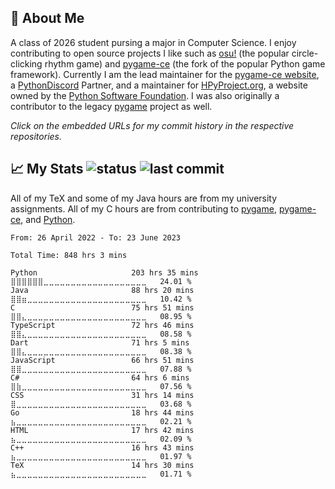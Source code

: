 ## 👾 About Me 
A class of 2026 student pursing a major in Computer Science. I enjoy contributing to open source projects
I like such as [osu!](https://github.com/ppy/osu/commits?author=novialriptide) (the popular circle-clicking
rhythm game) and [pygame-ce](https://github.com/pygame-community/pygame-ce/commits?author=novialriptide)
(the fork of the popular Python game framework). Currently I am the lead maintainer for the
[pygame-ce website](https://github.com/pygame-community/pyga.me/commits?author=novialriptide), a
[PythonDiscord](https://discord.gg/python) Partner, and a maintainer for 
[HPyProject.org](https://github.com/hpyproject/hpyproject.org/commits?author=novialriptide),
a website owned by the [Python Software Foundation](https://www.python.org/psf-landing/).
I was also originally a contributor to the legacy
[pygame](https://github.com/pygame/pygame/commits?author=novialriptide) project as well.

*Click on the embedded URLs for my commit history in the respective repositories.*

## 📈 My Stats ![status](https://img.shields.io/github/actions/workflow/status/novialriptide/novialriptide/waka-readme.yml) ![last commit](https://img.shields.io/github/last-commit/novialriptide/novialriptide?label=last%20updated)
All of my TeX and some of my Java hours are from my university assignments. All of my C hours
are from contributing to
[pygame](https://github.com/pygame/pygame/commits?author=novialriptide),
[pygame-ce](https://github.com/pygame-community/pygame-ce/commits?author=novialriptide),
and [Python](https://github.com/python/cpython/commits?author=novialriptide).
<!--START_SECTION:waka-->

```text
From: 26 April 2022 - To: 23 June 2023

Total Time: 848 hrs 3 mins

Python                     203 hrs 35 mins ⣿⣿⣿⣿⣿⣿⣀⣀⣀⣀⣀⣀⣀⣀⣀⣀⣀⣀⣀⣀⣀⣀⣀⣀⣀   24.01 %
Java                       88 hrs 20 mins  ⣿⣿⣶⣀⣀⣀⣀⣀⣀⣀⣀⣀⣀⣀⣀⣀⣀⣀⣀⣀⣀⣀⣀⣀⣀   10.42 %
C                          75 hrs 51 mins  ⣿⣿⣄⣀⣀⣀⣀⣀⣀⣀⣀⣀⣀⣀⣀⣀⣀⣀⣀⣀⣀⣀⣀⣀⣀   08.95 %
TypeScript                 72 hrs 46 mins  ⣿⣿⣄⣀⣀⣀⣀⣀⣀⣀⣀⣀⣀⣀⣀⣀⣀⣀⣀⣀⣀⣀⣀⣀⣀   08.58 %
Dart                       71 hrs 5 mins   ⣿⣿⣄⣀⣀⣀⣀⣀⣀⣀⣀⣀⣀⣀⣀⣀⣀⣀⣀⣀⣀⣀⣀⣀⣀   08.38 %
JavaScript                 66 hrs 51 mins  ⣿⣿⣀⣀⣀⣀⣀⣀⣀⣀⣀⣀⣀⣀⣀⣀⣀⣀⣀⣀⣀⣀⣀⣀⣀   07.88 %
C#                         64 hrs 6 mins   ⣿⣷⣀⣀⣀⣀⣀⣀⣀⣀⣀⣀⣀⣀⣀⣀⣀⣀⣀⣀⣀⣀⣀⣀⣀   07.56 %
CSS                        31 hrs 14 mins  ⣿⣀⣀⣀⣀⣀⣀⣀⣀⣀⣀⣀⣀⣀⣀⣀⣀⣀⣀⣀⣀⣀⣀⣀⣀   03.68 %
Go                         18 hrs 44 mins  ⣦⣀⣀⣀⣀⣀⣀⣀⣀⣀⣀⣀⣀⣀⣀⣀⣀⣀⣀⣀⣀⣀⣀⣀⣀   02.21 %
HTML                       17 hrs 42 mins  ⣦⣀⣀⣀⣀⣀⣀⣀⣀⣀⣀⣀⣀⣀⣀⣀⣀⣀⣀⣀⣀⣀⣀⣀⣀   02.09 %
C++                        16 hrs 43 mins  ⣦⣀⣀⣀⣀⣀⣀⣀⣀⣀⣀⣀⣀⣀⣀⣀⣀⣀⣀⣀⣀⣀⣀⣀⣀   01.97 %
TeX                        14 hrs 30 mins  ⣦⣀⣀⣀⣀⣀⣀⣀⣀⣀⣀⣀⣀⣀⣀⣀⣀⣀⣀⣀⣀⣀⣀⣀⣀   01.71 %
```

<!--END_SECTION:waka-->
